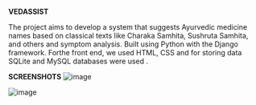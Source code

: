 **VEDASSIST**

The project aims to develop a system that suggests Ayurvedic medicine names based on classical texts like 
Charaka Samhita, Sushruta Samhita, and others and symptom analysis. Built using Python with the Django framework. 
Forthe front end, we used HTML, CSS and for storing data SQLite and MySQL databases were used .

**SCREENSHOTS**
![image](https://github.com/niteshgeekk/vedassist/assets/123761994/b4dcc1fa-99de-4c74-94fc-0ac583def2e1)

![image](https://github.com/niteshgeekk/vedassist/assets/123761994/65ac3a30-7322-48ff-a36e-7cc89a7122c2)

